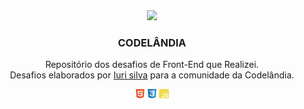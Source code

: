 <div align="center">
<img width="125" src="https://raw.githubusercontent.com/iuricode/iuricode/6f53be9b4b6e6bb84b5276b8817c18a05adb78d5/ilus-code.svg">
  
  ### CODELÂNDIA
  
  <p>Repositório dos desafios de Front-End que Realizei. <br> Desafios elaborados por <a href="https://github.com/iuricode">Iuri silva</a> para a comunidade da Codelândia.</p>
  
  <img width="3%" src="https://raw.githubusercontent.com/devicons/devicon/master/icons/html5/html5-original.svg"> <img width="3%" src="https://raw.githubusercontent.com/devicons/devicon/master/icons/css3/css3-original.svg"> <img width="3%" src="https://raw.githubusercontent.com/devicons/devicon/master/icons/javascript/javascript-plain.svg"> 
    
          
            
          
</div>
